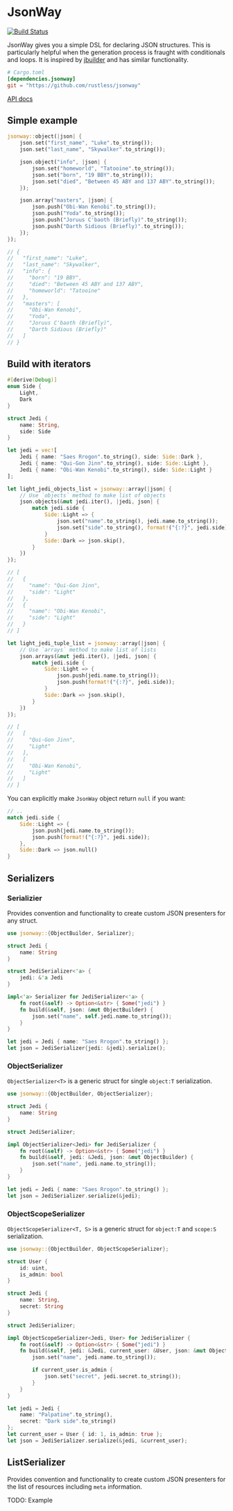 # JsonWay

[![Build Status](https://travis-ci.org/rustless/jsonway.svg?branch=master)](https://travis-ci.org/rustless/jsonway)

JsonWay gives you a simple DSL for declaring JSON structures.
This is particularly helpful when the generation process is fraught with conditionals and loops.
It is inspired by [jbuilder](https://github.com/rails/jbuilder) and has similar functionality.

```toml
# Cargo.toml
[dependencies.jsonway]
git = "https://github.com/rustless/jsonway"
```

[API docs](http://rustless.org/jsonway/doc/jsonway/)

## Simple example

``` rust
jsonway::object(|json| {
    json.set("first_name", "Luke".to_string());
    json.set("last_name", "Skywalker".to_string());

    json.object("info", |json| {
        json.set("homeworld", "Tatooine".to_string());
        json.set("born", "19 BBY".to_string());
        json.set("died", "Between 45 ABY and 137 ABY".to_string());
    });

    json.array("masters", |json| {
        json.push("Obi-Wan Kenobi".to_string());
        json.push("Yoda".to_string());
        json.push("Joruus C'baoth (Briefly)".to_string());
        json.push("Darth Sidious (Briefly)".to_string());
    });
});

// {
//   "first_name": "Luke",
//   "last_name": "Skywalker",
//   "info": {
//     "born": "19 BBY",
//     "died": "Between 45 ABY and 137 ABY",
//     "homeworld": "Tatooine"
//   },
//   "masters": [
//     "Obi-Wan Kenobi",
//     "Yoda",
//     "Joruus C'baoth (Briefly)",
//     "Darth Sidious (Briefly)"
//   ]
// }
```

## Build with iterators

~~~rust
#[derive(Debug)]
enum Side {
    Light,
    Dark
}

struct Jedi {
    name: String,
    side: Side
}

let jedi = vec![
    Jedi { name: "Saes Rrogon".to_string(), side: Side::Dark },
    Jedi { name: "Qui-Gon Jinn".to_string(), side: Side::Light },
    Jedi { name: "Obi-Wan Kenobi".to_string(), side: Side::Light }
];

let light_jedi_objects_list = jsonway::array(|json| {
    // Use `objects` method to make list of objects
    json.objects(&mut jedi.iter(), |jedi, json| {
        match jedi.side {
            Side::Light => {
                json.set("name".to_string(), jedi.name.to_string());
                json.set("side".to_string(), format!("{:?}", jedi.side));
            }
            Side::Dark => json.skip(),
        }
    })
});

// [
//   {
//     "name": "Qui-Gon Jinn",
//     "side": "Light"
//   },
//   {
//     "name": "Obi-Wan Kenobi",
//     "side": "Light"
//   }
// ]

let light_jedi_tuple_list = jsonway::array(|json| {
    // Use `arrays` method to make list of lists
    json.arrays(&mut jedi.iter(), |jedi, json| {
        match jedi.side {
            Side::Light => {
                json.push(jedi.name.to_string());
                json.push(format!("{:?}", jedi.side));
            }
            Side::Dark => json.skip(),
        }
    })
});

// [
//   [
//     "Qui-Gon Jinn",
//     "Light"
//   ],
//   [
//     "Obi-Wan Kenobi",
//     "Light"
//   ]
// ]

~~~

You can explicitly make `JsonWay` object return `null` if you want:

~~~rust
// ..
match jedi.side {
    Side::Light => {
        json.push(jedi.name.to_string());
        json.push(format!("{:?}", jedi.side));
    },
    Side::Dark => json.null()
}
~~~

## Serializers

### Serializier

Provides convention and functionality to create custom JSON presenters for any struct.

```rust
use jsonway::{ObjectBuilder, Serializer};

struct Jedi {
    name: String
}

struct JediSerializer<'a> {
    jedi: &'a Jedi
}

impl<'a> Serializer for JediSerializer<'a> {
    fn root(&self) -> Option<&str> { Some("jedi") }
    fn build(&self, json: &mut ObjectBuilder) {
        json.set("name", self.jedi.name.to_string());
    }
}

let jedi = Jedi { name: "Saes Rrogon".to_string() };
let json = JediSerializer{jedi: &jedi}.serialize();
```

### ObjectSerializer

`ObjectSerializer<T>` is a generic struct for single `object:T` serialization.

```rust
use jsonway::{ObjectBuilder, ObjectSerializer};

struct Jedi {
    name: String
}

struct JediSerializer;

impl ObjectSerializer<Jedi> for JediSerializer {
    fn root(&self) -> Option<&str> { Some("jedi") }
    fn build(&self, jedi: &Jedi, json: &mut ObjectBuilder) {
        json.set("name", jedi.name.to_string());
    }
}

let jedi = Jedi { name: "Saes Rrogon".to_string() };
let json = JediSerializer.serialize(&jedi);
```

### ObjectScopeSerializer

`ObjectScopeSerializer<T, S>` is a generic struct for `object:T` and `scope:S` serialization.

```rust
use jsonway::{ObjectBuilder, ObjectScopeSerializer};

struct User {
    id: uint,
    is_admin: bool
}

struct Jedi {
    name: String,
    secret: String
}

struct JediSerializer;

impl ObjectScopeSerializer<Jedi, User> for JediSerializer {
    fn root(&self) -> Option<&str> { Some("jedi") }
    fn build(&self, jedi: &Jedi, current_user: &User, json: &mut ObjectBuilder) {
        json.set("name", jedi.name.to_string());

        if current_user.is_admin {
            json.set("secret", jedi.secret.to_string());
        }
    }
}

let jedi = Jedi {
    name: "Palpatine".to_string(),
    secret: "Dark side".to_string()
};
let current_user = User { id: 1, is_admin: true };
let json = JediSerializer.serialize(&jedi, &current_user);
```

## ListSerializer

Provides convention and functionality to create custom JSON presenters for the list of resources including `meta` information.

TODO: Example
